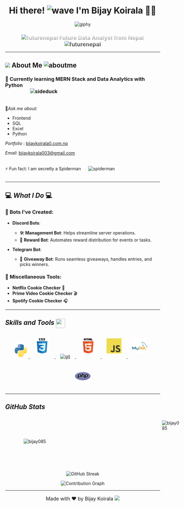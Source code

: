 <h1 align="center">Hi there! <img src="https://github.com/bijay085/bijay085/assets/107698781/e06089b9-5686-4b99-b825-432e89f1f98e" alt="wave" width="45"/> I'm Bijay Koirala 🧑‍💻</h1>

<p align="center">
 <img src="https://github.com/bijay085/bijay085/assets/107698781/a2f5d1f9-b1a0-45f1-bdd5-3092abae84fe" alt="giphy" width="80"/>  
</p>

<h1 align="center" style="font-size: 18px; background: -webkit-linear-gradient(#eee, #333); -webkit-background-clip: text; color: transparent;">
  <img src="https://github.com/bijay085/bijay085/assets/107698781/c1044b84-639c-4b66-8b8f-51e2a1eeb22e" alt="futurenepal" width="50" height="50"/>
  Future Data Analyst from Nepal
  <img src="https://github.com/bijay085/bijay085/assets/107698781/e0c082ef-3d33-4279-bfad-9726172a98f4" alt="futurenepal" width="50" height="50"/>
</h1>

---

##  <img src="https://github.com/bijay085/bijay085/assets/107698781/22559ad1-4aa8-4dd0-be80-8e869079f0c7" width="35" />  About Me <img align="top" src="https://github.com/bijay085/bijay085/assets/107698781/3e56b2ec-37b5-4f56-804c-194e0137cade" alt="aboutme" width="40" height="40"/>

### 🌱 Currently learning MERN Stack and Data Analytics with Python <img align="top" src="https://github.com/bijay085/bijay085/assets/107698781/b78f4395-5dd6-4e1f-aa98-7146714581ae" alt="sideduck" width="35" height="35" style="margin: 20px"/>

💬*Ask me about:*
- Frontend
- SQL
- Excel
- Python

*Portfolio* : [bijaykoirala0.com.np](https://bijaykoirala0.com.np/?i=1) 

*Email:* bijaykoirala003@gmail.com

⚡ Fun fact: I am secretly a Spiderman   <img src="https://github.com/bijay085/bijay085/assets/107698781/2882e474-f9db-4b97-8003-32940718b5b2" alt="spiderman" width="37" style="margin: 20px" />

---

## 💻 *What I Do* 💻

### 🤖 **Bots I've Created**:
- **Discord Bots**:
  - 🛠️ **Management Bot**: Helps streamline server operations.
  - 🎁 **Reward Bot**: Automates reward distribution for events or tasks.
  
- **Telegram Bot**:
  - 🎉 **Giveaway Bot**: Runs seamless giveaways, handles entries, and picks winners.

### 🔐 **Miscellaneous Tools**:
- **Netflix Cookie Checker** 🍿
- **Prime Video Cookie Checker** 🎬
- **Spotify Cookie Checker** 🎧

---

## *Skills and Tools* <img align="top" src="https://github.com/bijay085/bijay085/assets/107698781/b0cee957-ebf0-4bdc-9889-95736f32f49b" width="30" height="30"/>

<p align="center">
  <a href="https://www.python.org" target="_blank" rel="noreferrer">
    <img src="https://raw.githubusercontent.com/devicons/devicon/master/icons/python/python-original.svg" alt="python" width="50" height="50" style="animation: pulsate 2s infinite;"/>
  </a>
  <a href="https://www.w3schools.com/css/" target="_blank" rel="noreferrer">
    <img src="https://raw.githubusercontent.com/devicons/devicon/master/icons/css3/css3-original-wordmark.svg" alt="css3" width="50" height="50" style="padding: 15px"/>
  </a>
  <a href="https://git-scm.com/" target="_blank" rel="noreferrer">
    <img src="https://www.vectorlogo.zone/logos/git-scm/git-scm-icon.svg" alt="git" width="50" height="50" style="padding: 15px"/>
  </a>
  <a href="https://www.w3.org/html/" target="_blank" rel="noreferrer">
    <img src="https://raw.githubusercontent.com/devicons/devicon/master/icons/html5/html5-original-wordmark.svg" alt="html5" width="50" height="50" style="padding: 15px"/>
  </a>
  <a href="https://developer.mozilla.org/en-US/docs/Web/JavaScript" target="_blank" rel="noreferrer">
    <img src="https://raw.githubusercontent.com/devicons/devicon/master/icons/javascript/javascript-original.svg" alt="javascript" width="50" height="50" style="padding: 15px"/>
  </a>
  <a href="https://www.mysql.com/" target="_blank" rel="noreferrer">
    <img src="https://raw.githubusercontent.com/devicons/devicon/master/icons/mysql/mysql-original-wordmark.svg" alt="mysql" width="50" height="50" style="padding: 15px"/>
  </a>
  <a href="https://www.php.net" target="_blank" rel="noreferrer">
    <img src="https://raw.githubusercontent.com/devicons/devicon/master/icons/php/php-original.svg" alt="php" width="50" height="50" style="padding: 15px"/>
  </a>
</p>

---

## *GitHub Stats*

<div style="display: flex; justify-content: space-between;">
  <p>
    <img align="left" src="https://github-readme-stats.vercel.app/api/top-langs?username=bijay085&show_icons=true&locale=en&layout=compact&theme=radical" alt="bijay085" width="390" style="padding: 60px" />
  </p>

  <p>
    <img align="center" src="https://github-readme-stats.vercel.app/api?username=bijay085&show_icons=true&locale=en&theme=radical" alt="bijay085" width="410" />
  </p>
</div>

<p align="center">
  <img src="https://github-readme-streak-stats.herokuapp.com/?user=bijay085&theme=radical" alt="GitHub Streak" width="420"/>
</p>

<p align="center">
  <img src="https://activity-graph.herokuapp.com/graph?username=bijay085&theme=rogue" alt="Contribution Graph"/>
</p>

---

<p align="center" style="font-size: 16px;">
    Made with ❤️ by Bijay Koirala   <img align="top" src="https://github.com/bijay085/bijay085/assets/107698781/550c345f-7905-4bd6-a3d0-ab5f9588cd7a" width="40">
</p>
